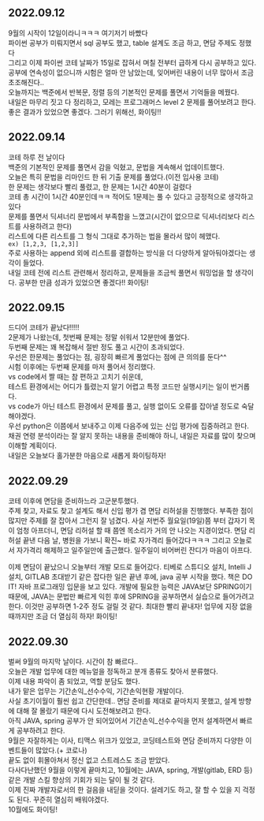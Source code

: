 ## 2022.09.12
9월의 시작이 12일이라니ㅋㅋㅋ 여기저기 바빴다  
파이썬 공부가 미뤄지면서 sql 공부도 했고, table 설계도 조금 하고, 면담 주제도 정했다  
그리고 이제 파이썬 코테 날짜가 15일로 잡혀서 며칠 전부터 급하게 다시 공부하고 있다.  
공부에 연속성이 없으니까 시험은 얼마 안 남았는데, 잊어버린 내용이 너무 많아서 조금 초조해진다..  
오늘까지는 백준에서 반복문, 정렬 등의 기본적인 문제를 풀면서 기억들을 메꿨다.  
내일은 마무리 짓고 다 정리하고, 모레는 프로그래머스 level 2 문제를 풀어보려고 한다.  
좋은 결과가 있었으면 좋겠다. 그러기 위해선, 화이팅!!  

## 2022.09.14
코테 하루 전 날이다  
백준의 기본적인 문제를 풀면서 감을 익혔고, 문법을 계속해서 업데이트했다.  
오늘은 특히 문법을 리마인드 한 뒤 기출 문제를 풀었다.(이전 입사용 코테)  
한 문제는 생각보다 빨리 풀렸고, 한 문제는 1시간 40분이 걸렸다  
코테 총 시간이 1시간 40분인데ㅋㅋ 적어도 1문제는 풀 수 있다고 긍정적으로 생각하고 있다  
문제를 풀면서 딕셔너리 문법에서 부족함을 느꼈고(시간이 없으므로 딕셔너리보다 리스트를 사용하려고 한다)  
리스트에 다른 리스트를 그 형식 그대로 추가하는 법을 몰라서 많이 헤맸다.  
```ex) [1,2,3, [1,2,3]]```  
주로 사용하는 append 외에 리스트를 결합하는 방식을 더 다양하게 알아둬야겠다는 생각이 들었다.  
내일 코테 전에 리스트 관련해서 정리하고, 문제들을 조금씩 풀면서 워밍업을 할 생각이다.
공부한 만큼 성과가 있었으면 좋겠다!! 화이팅!

## 2022.09.15
드디어 코테가 끝났다!!!!!  
2문제가 나왔는데, 첫번째 문제는 정말 쉬워서 12분만에 풀었다.  
두번째 문제는 꽤 복잡해서 절반 정도 풀고 시간이 초과되었다.  
우선은 한문제는 풀었다는 점, 굉장히 빠르게 풀었다는 점에 큰 의의를 둔다^^  
시험 이후에는 두번째 문제를 마저 풀어서 정리했다.  
vs code에서 짤 때는 참 편하고 고치기 쉬운데,  
테스트 환경에서는 어디가 틀렸는지 알기 어렵고 특정 코드만 실행시키는 일이 번거롭다.  
vs code가 아닌 테스트 환경에서 문제를 풀고, 실행 없이도 오류를 잡아낼 정도로 숙달해야겠다.  
우선 python은 이쯤에서 보내주고 이제 다음주에 있는 신입 평가에 집중하려고 한다.  
채권 연령 분석이라는 잘 알지 못하는 내용을 준비해야 하니, 내일은 자료를 많이 찾으며 이해할 계획이다.  
내일은 오늘보다 홀가분한 마음으로 새롭게 화이팅하자!  

## 2022.09.29
코테 이후에 면담을 준비하느라 고군분투했다.  
주제 찾고, 자료도 찾고 설계도 해서 신입 평가 겸 면담 리허설을 진행했다.
부족한 점이 많지만 주제를 잘 잡아서 그런지 잘 넘겼다.
사실 저번주 월요일(19일)쯤 부터 갑자기 목이 엄청 아프더니, 면담 리허설 할 때 쯤엔 목소리가 거의 안 나오는 지경이었다.
면담 리허설 끝낸 다음 날, 병원을 가보니 확진~ 바로 자가격리 들어갔다ㅋㅋㅋ
그리고 오늘로서 자가격리 해제하고 일주일만에 출근했다.
일주일이 비어버린 잔디가 마음이 아프다.

이제 면담이 끝났으니 오늘부터 개발 모드로 들어갔다.
티베로 스튜디오 설치, Intelli J 설치, GITLAB 초대받기 같은 잡다한 일은 끝낸 후에, java 공부 시작을 했다.
책은 DO IT! 자바 프로그래밍 입문을 보고 있다.
개발에 필요한 능력은 JAVA보단 SPRING이기 때문에, JAVA는 문법만 빠르게 익힌 후에 SPRING을 공부하면서 실습으로 들어가려고 한다.
이것만 공부하면 1-2주 정도 걸릴 것 같다. 최대한 빨리 끝내자!
업무에 지장 없을 때까지만 조금 더 열심히 하자! 화이팅!

## 2022.09.30
벌써 9월의 마지막 날이다. 시간이 참 빠르다..  
오늘은 개발 업무에 대한 메뉴얼을 정독하고 분개 종류도 찾아서 분류했다.  
이제 내용 파악이 좀 되었고, 역할 분담도 했다.  
내가 맡은 업무는 기간손익_선수수익, 기간손익현황 개발이다.  
사실 초기이월이 훨씬 쉽고 간단한데.. 면담 준비를 제대로 끝마치지 못했고, 설계 방향에 대해 잘 몰랐기 때문에 다시 도전해보려고 한다.  
아직 JAVA, spring 공부가 안 되어있어서 기간손익_선수수익을 먼저 설계하면서 빠르게 공부하려고 한다.  
9월은 자잘하게는 이사, 티맥스 위크가 있었고, 코딩테스트와 면담 준비까지 다양한 이벤트들이 많았다.(+ 코로나)  
끝도 없이 휘몰아쳐서 정신 없고 스트레스도 조금 받았다.  
다사다난했던 9월을 이렇게 끝마치고, 10월에는 JAVA, spring, 개발(gitlab, ERD 등)같은 개발 스킬 향상의 기회가 되는 달이 될 것 같다.  
이제 진짜 개발자로서의 한 걸음을 내딛을 것이다. 설레기도 하고, 잘 할 수 있을 지 걱정도 된다. 꾸준히 열심히 배워야겠다.  
10월에도 화이팅!  
